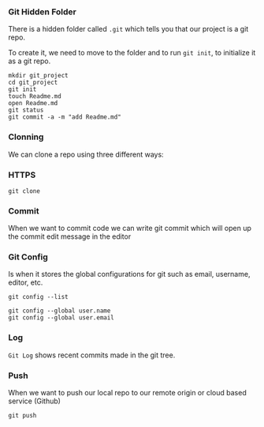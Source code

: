 ### Git Hidden Folder

There is a hidden folder called `.git` which tells you that our project is a git repo. 

To create it, we need to move to the folder and to run `git init`, to initialize it as a git repo. 

```
mkdir git_project
cd git_project
git init
touch Readme.md
open Readme.md
git status
git commit -a -m "add Readme.md"
```

### Clonning

We can clone a repo using three different ways: 

### HTTPS

```
git clone
```

### Commit 

When we want to commit code we can write git commit which will open up the commit edit message in the editor


### Git Config 

Is when it stores the global configurations for git such as email, username, editor, etc. 

```
git config --list
```

```
git config --global user.name 
git config --global user.email
```

### Log

```Git Log``` shows recent commits made in the git tree.

### Push

When we want to push our local repo to our remote origin or cloud based service (Github)

```git push```

